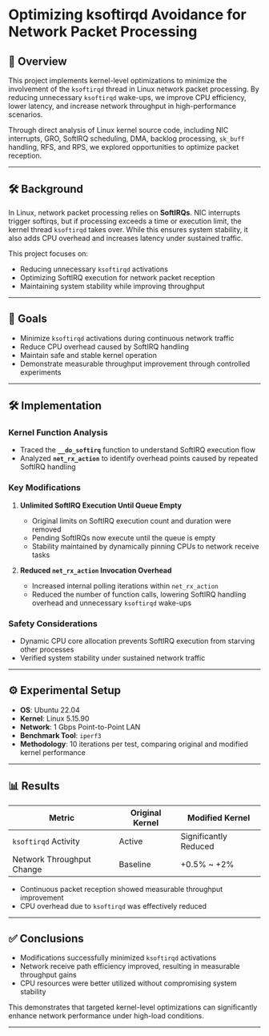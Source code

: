 # Optimizing ksoftirqd Avoidance for Network Packet Processing

## 🚀 Overview

This project implements kernel-level optimizations to minimize the involvement of the `ksoftirqd` thread in Linux network packet processing. By reducing unnecessary `ksoftirqd` wake-ups, we improve CPU efficiency, lower latency, and increase network throughput in high-performance scenarios.

Through direct analysis of Linux kernel source code, including NIC interrupts, GRO, SoftIRQ scheduling, DMA, backlog processing, `sk_buff` handling, RFS, and RPS, we explored opportunities to optimize packet reception.

---

## 🛠 Background

In Linux, network packet processing relies on **SoftIRQs**. NIC interrupts trigger softirqs, but if processing exceeds a time or execution limit, the kernel thread `ksoftirqd` takes over. While this ensures system stability, it also adds CPU overhead and increases latency under sustained traffic.

This project focuses on:

* Reducing unnecessary `ksoftirqd` activations
* Optimizing SoftIRQ execution for network packet reception
* Maintaining system stability while improving throughput

---

## 🎯 Goals

* Minimize `ksoftirqd` activations during continuous network traffic
* Reduce CPU overhead caused by SoftIRQ handling
* Maintain safe and stable kernel operation
* Demonstrate measurable throughput improvement through controlled experiments

---

## 🛠 Implementation

### Kernel Function Analysis

* Traced the **`__do_softirq`** function to understand SoftIRQ execution flow
* Analyzed **`net_rx_action`** to identify overhead points caused by repeated SoftIRQ handling

### Key Modifications

1. **Unlimited SoftIRQ Execution Until Queue Empty**

   * Original limits on SoftIRQ execution count and duration were removed
   * Pending SoftIRQs now execute until the queue is empty
   * Stability maintained by dynamically pinning CPUs to network receive tasks

2. **Reduced `net_rx_action` Invocation Overhead**

   * Increased internal polling iterations within `net_rx_action`
   * Reduced the number of function calls, lowering SoftIRQ handling overhead and unnecessary `ksoftirqd` wake-ups

### Safety Considerations

* Dynamic CPU core allocation prevents SoftIRQ execution from starving other processes
* Verified system stability under sustained network traffic

---

## ⚙ Experimental Setup

* **OS**: Ubuntu 22.04
* **Kernel**: Linux 5.15.90
* **Network**: 1 Gbps Point-to-Point LAN
* **Benchmark Tool**: `iperf3`
* **Methodology**: 10 iterations per test, comparing original and modified kernel performance

---

## 📊 Results

| Metric                    | Original Kernel | Modified Kernel       |
| ------------------------- | --------------- | --------------------- |
| `ksoftirqd` Activity      | Active          | Significantly Reduced |
| Network Throughput Change | Baseline        | +0.5% \~ +2%          |

* Continuous packet reception showed measurable throughput improvement
* CPU overhead due to `ksoftirqd` was effectively reduced

---

## ✅ Conclusions

* Modifications successfully minimized `ksoftirqd` activations
* Network receive path efficiency improved, resulting in measurable throughput gains
* CPU resources were better utilized without compromising system stability

This demonstrates that targeted kernel-level optimizations can significantly enhance network performance under high-load conditions.

---

